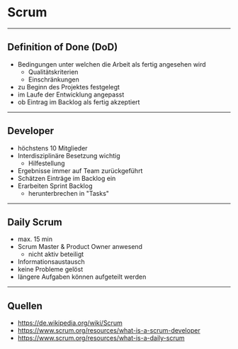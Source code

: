# Scrum

---

## Definition of Done (DoD)

* Bedingungen unter welchen die Arbeit als fertig angesehen wird
	* Qualitätskriterien
	* Einschränkungen
* zu Beginn des Projektes festgelegt
* im Laufe der Entwicklung angepasst
* ob Eintrag im Backlog als fertig akzeptiert 

---

## Developer

* höchstens 10 Mitglieder
* Interdisziplinäre Besetzung wichtig
	* Hilfestellung
* Ergebnisse immer auf Team zurückgeführt
* Schätzen Einträge im Backlog ein
* Erarbeiten Sprint Backlog
	* herunterbrechen in "Tasks"


---

## Daily Scrum

* max. 15 min
* Scrum Master & Product Owner anwesend
	* nicht aktiv beteiligt
* Informationsaustausch
* keine Probleme gelöst
* längere Aufgaben können aufgeteilt werden

---

## Quellen

* https://de.wikipedia.org/wiki/Scrum
* https://www.scrum.org/resources/what-is-a-scrum-developer
* https://www.scrum.org/resources/what-is-a-daily-scrum
